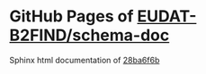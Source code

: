 GitHub Pages of [EUDAT-B2FIND/schema-doc](https://github.com/EUDAT-B2FIND/schema-doc.git)
===
Sphinx html documentation of [28ba6f6b](https://github.com/EUDAT-B2FIND/schema-doc/tree/28ba6f6b741778151bd15596a256bb69392738a6)
